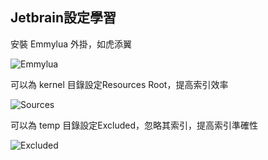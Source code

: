 ## Jetbrain設定學習

安裝 Emmylua 外掛，如虎添翼

![Emmylua](/assets/emmylua.png)

可以為 kernel 目錄設定Resources Root，提高索引效率

![Sources](/assets/jetbrain1.png)

可以為 temp 目錄設定Excluded，忽略其索引，提高索引準確性

![Excluded](/assets/jetbrain2.png)
